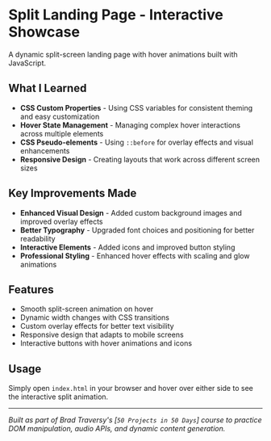# Split Landing Page - Interactive Showcase

A dynamic split-screen landing page with hover animations built with JavaScript.

## What I Learned

- **CSS Custom Properties** - Using CSS variables for consistent theming and easy customization
- **Hover State Management** - Managing complex hover interactions across multiple elements
- **CSS Pseudo-elements** - Using `::before` for overlay effects and visual enhancements
- **Responsive Design** - Creating layouts that work across different screen sizes

## Key Improvements Made

- **Enhanced Visual Design** - Added custom background images and improved overlay effects
- **Better Typography** - Upgraded font choices and positioning for better readability
- **Interactive Elements** - Added icons and improved button styling
- **Professional Styling** - Enhanced hover effects with scaling and glow animations

## Features

- Smooth split-screen animation on hover
- Dynamic width changes with CSS transitions
- Custom overlay effects for better text visibility
- Responsive design that adapts to mobile screens
- Interactive buttons with hover animations and icons

## Usage

Simply open `index.html` in your browser and hover over either side to see the interactive split animation.

---

*Built as part of Brad Traversy's [`50 Projects in 50 Days`] course to practice DOM manipulation, audio APIs, and dynamic content generation.*